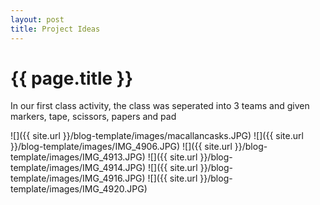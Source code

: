 ```yaml
---
layout: post
title: Project Ideas
---
```


{{ page.title }}
================

<p class="meta">

In our first class activity, the class was seperated into 3 teams and given markers, tape, scissors, papers and pad

![]({{ site.url }}/blog-template/images/macallancasks.JPG)
![]({{ site.url }}/blog-template/images/IMG_4906.JPG)
![]({{ site.url }}/blog-template/images/IMG_4913.JPG)
![]({{ site.url }}/blog-template/images/IMG_4914.JPG)
![]({{ site.url }}/blog-template/images/IMG_4916.JPG)
![]({{ site.url }}/blog-template/images/IMG_4920.JPG)
